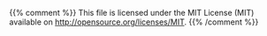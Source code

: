 
{{% comment %}}
This file is licensed under the MIT License (MIT) available on
http://opensource.org/licenses/MIT.
{{% /comment %}}

[bitcoin addr message]: https://bitcoin.org/en/developer-reference#addr "The P2P network message which relays IP addresses and port numbers of active nodes to other nodes and clients, allowing decentralized peer discovery."
[bitcoin alert message]: https://bitcoin.org/en/developer-reference#alert "The P2P network message which sends alerts in case of major software problems."
[bitcoin block message]: https://bitcoin.org/en/developer-reference#block "The P2P network message which sends a serialized block"
[bitcoin feefilter message]: https://bitcoin.org/en/developer-reference#feefilter "The P2P network message which requests the receiving peer not relay any transactions below the specified fee rate"
[bitcoin filteradd message]: https://bitcoin.org/en/developer-reference#filteradd "A P2P protocol message used to add a data element to an existing bloom filter."
[bitcoin filterclear message]: https://bitcoin.org/en/developer-reference#filterclear "A P2P protocol message used to remove an existing bloom filter."
[bitcoin filterload message]: https://bitcoin.org/en/developer-reference#filterclear "A P2P protocol message used to send a filter to a remote peer, requesting that they only send transactions which match the filter."
[bitcoin getaddr message]: https://bitcoin.org/en/developer-reference#getaddr "A P2P protool message used to request an addr message containing connection information for other nodes"
[bitcoin getblocks message]: https://bitcoin.org/en/developer-reference#getblocks "A P2P protocol message used to request an inv message containing a range of block header hashes"
[bitcoin getdata message]: https://bitcoin.org/en/developer-reference#getdata "A P2P protocol message used to request one or more transactions, blocks, or merkle blocks"
[bitcoin getheaders message]: https://bitcoin.org/en/developer-reference#getheaders "A P2P protocol message used to request a range of block headers"
[bitcoin headers message]: https://bitcoin.org/en/developer-reference#headers "A P2P protocol message containing one or more block headers"
[bitcoin inv message]: https://bitcoin.org/en/developer-reference#inv "A P2P protocol message used to send inventories of transactions and blocks known to the transmitting peer"
[bitcoin mempool message]: https://bitcoin.org/en/developer-reference#mempool "A P2P protocol message used to request one or more inv messages with currently-unconfirmed transactions"
[bitcoin merkleblock message]: https://bitcoin.org/en/developer-reference#merkleblock "A P2P protocol message used to request a filtered block useful for SPV proofs"
[bitcoin notfound message]: https://bitcoin.org/en/developer-reference#notfound "A P2P protocol message sent to indicate that the requested data was not available"
[bitcoin ping message]: https://bitcoin.org/en/developer-reference#ping "A P2P network message used to see if the remote host is still connected"
[bitcoin pong message]: https://bitcoin.org/en/developer-reference#pong "A P2P network message used to reply to a P2P network ping message"
[bitcoin reject message]: https://bitcoin.org/en/developer-reference#reject "A P2P network message used to indicate a previously-received message was rejected for some reason"
[bitcoin sendheaders message]: https://bitcoin.org/en/developer-reference#sendheaders "A P2P network message used to request new blocks be announced through headers messages rather than inv messages"
[bitcoin tx message]: https://bitcoin.org/en/developer-reference#tx "A P2P protocol message which sends a single serialized transaction"
[bitcoin verack message]: https://bitcoin.org/en/developer-reference#verack "A P2P network message sent in reply to a version message to confirm a connection has been established"
[bitcoin version message]: https://bitcoin.org/en/developer-reference#version "A P2P network message sent at the begining of a connection to allow protocol version negotiation"
[block height]: /docs/skycoin/_data/glossary/en/block-height.yaml
[block sequence number]: /content/glossary/block-sequence-number.yaml
[blocks-first]: /content/dev-docs/guides/p2p_network#blocks-first
[coin hour]: /content/dev-docs/guides/transactions#coin-hours
[core executable]: /en/download
[core git]: https://github.com/skycoin/skycoin
[dev communities]: /en/development#devcommunities
[distribution addresses]: /content/glossary/distribution-addresses.yaml
[dns a records]: http://tools.ietf.org/html/rfc1035#section-3.2.2
[docs issue]: https://github.com/skycoin/docs/issues
[getb message]: /content/dev-docs/references/p2p_networking#get-blocks
[gett message]: /content/dev-docs/references/p2p_networking#get-transactions
[getp message]: /content/dev-docs/references/p2p_networking#get-peers
[givb message]: /content/dev-docs/references/p2p_networking#give-blocks
[givp message]: /content/dev-docs/references/p2p_networking#give-peers
[givt message]: /content/dev-docs/references/p2p_networking#give-transactions
[annt message]: /content/dev-docs/references/p2p_networking#announce-transactions
[annb message]: /content/dev-docs/references/p2p_networking#announce-blocks
[head block]: /content/glossary/head-block.yaml
[high-speed block relay network]: https://www.mail-archive.com/bitcoin-development@lists.sourceforge.net/msg03189.html
[intr message]: /content/dev-docs/references/p2p_networking#introduction
[introduction handshake]:  https://en.wikipedia.org/wiki/Handshaking "A handshake is an automated process of negotiation between two communicating participants that establishes the protocols of a communications channel, at the start of the communication, before full communication begins. It follows the physical establishment of the channel and precedes normal information transfer."
[maximum message length]: /content/glossary/maximum-message-length.yaml
[miner]: https://bitcoin.org/en/developer-guide#mining
[network]: /en/developer-guide#term-network "The Skycoin gnet P2P network which broadcasts transactions and blocks"
[not a specification]: /content/dev-docs/references/intro#not-a-specification
[proof of burn]: /content/dev-docs/guides/block_chain#proof-of-burn
[proof of work]: https://en.wikipedia.org/wiki/Proof-of-work_system "A proof-of-work (POW) system (or protocol, or function) is an economic measure to deter denial of service attacks and other service abuses such as spam on a network by requiring some work from the service requester, usually meaning processing time by a computer."
[rfc5737]: http://tools.ietf.org/html/rfc5737
[section creating a bloom filter]: /en/developer-examples#creating-a-bloom-filter
[section message header]: /en/developer-reference#message-headers
[section protocol versions]: /en/developer-reference#protocol-versions
[section serialized blocks]: /en/developer-reference#serialized-blocks
[skycoin web wallet]: https://github.com/skycoin/skycoin-web
[skycoin-docs mailing list]: https://www.skycoin.net/mailing-list/
[skycoin.go at master]: https://github.com/skycoin/skycoin/tree/master/cmd/skycoin
[skycoin.go at testnet]: https://github.com/skycoin/skycoin/tree/testnet/cmd/skycoin
[standard block relay]: /en/developer-guide#term-standard-block-relay "The regular block relay method: announcing a block with an inv message and waiting for a response TODO: REVIEW"
[tor]: https://en.wikipedia.org/wiki/Tor_%28anonymity_network%29
[unsolicited block push]: /en/developer-guide#term-unsolicited-block-push "When a master node sends a GIVB message without sending an ANNB message first TODO: REVIEW"
[well known public peers]: https://downloads.skycoin.net/blockchain/peers.txt "A public list of Skycoin nodes maintained by Skycoin community members. These are not trusted initial network seed nodes"
[unsolicited block push]: /en/developer-guide#term-unsolicited-block-push "When a master node sends a GIVB message without sending an ANNB message first"
[secp256k1 signature]: https://en.bitcoin.it/wiki/Secp256k1
[direct headers announcement]: https://bitcoin.org/en/developer-guide#block-broadcasting
